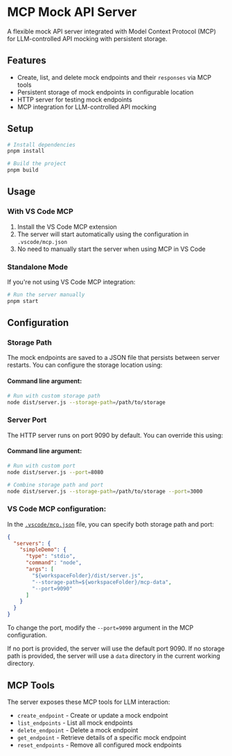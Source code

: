 # MCP Mock API Server

A flexible mock API server integrated with Model Context Protocol (MCP) for LLM-controlled API mocking with persistent storage.

## Features

- Create, list, and delete mock endpoints and their `responses` via MCP tools
- Persistent storage of mock endpoints in configurable location
- HTTP server for testing mock endpoints
- MCP integration for LLM-controlled API mocking

## Setup

```bash
# Install dependencies
pnpm install

# Build the project
pnpm build
```

## Usage

### With VS Code MCP

1. Install the VS Code MCP extension
2. The server will start automatically using the configuration in `.vscode/mcp.json`
3. No need to manually start the server when using MCP in VS Code

### Standalone Mode

If you're not using VS Code MCP integration:

```bash
# Run the server manually
pnpm start
```

## Configuration

### Storage Path

The mock endpoints are saved to a JSON file that persists between server restarts. You can configure the storage location using:

#### Command line argument:

```bash
# Run with custom storage path
node dist/server.js --storage-path=/path/to/storage
```

### Server Port

The HTTP server runs on port 9090 by default. You can override this using:

#### Command line argument:

```bash
# Run with custom port
node dist/server.js --port=8080

# Combine storage path and port
node dist/server.js --storage-path=/path/to/storage --port=3000
```

### VS Code MCP configuration:

In the [`.vscode/mcp.json`](.vscode/mcp.json) file, you can specify both storage path and port:

```json
{
  "servers": {
    "simpleDemo": {
      "type": "stdio",
      "command": "node",
      "args": [
        "${workspaceFolder}/dist/server.js",
        "--storage-path=${workspaceFolder}/mcp-data",
        "--port=9090"
      ]
    }
  }
}
```

To change the port, modify the `--port=9090` argument in the MCP configuration.

If no port is provided, the server will use the default port 9090. If no storage path is provided, the server will use a `data` directory in the current working directory.

## MCP Tools

The server exposes these MCP tools for LLM interaction:

- `create_endpoint` - Create or update a mock endpoint
- `list_endpoints` - List all mock endpoints
- `delete_endpoint` - Delete a mock endpoint
- `get_endpoint` - Retrieve details of a specific mock endpoint
- `reset_endpoints` - Remove all configured mock endpoints
